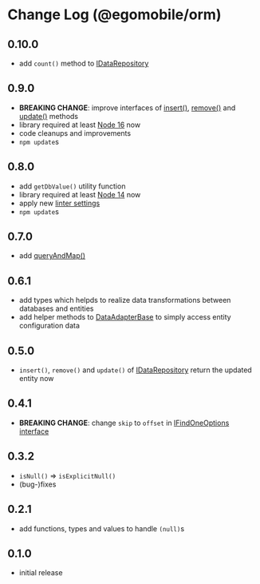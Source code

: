 # Change Log (@egomobile/orm)

## 0.10.0

- add `count()` method to [IDataRepository](https://egomobile.github.io/node-orm/interfaces/IDataRepository.html)

## 0.9.0

- **BREAKING CHANGE**: improve interfaces of [insert()](https://egomobile.github.io/node-orm/interfaces/IDataRepository.html#insert), [remove()](https://egomobile.github.io/node-orm/interfaces/IDataRepository.html#remove) and [update()](https://egomobile.github.io/node-orm/interfaces/IDataRepository.html#update) methods
- library required at least [Node 16](https://nodejs.org/en/blog/release/v16.0.0/) now
- code cleanups and improvements
- `npm update`s

## 0.8.0

- add `getDbValue()` utility function
- library required at least [Node 14](https://nodejs.org/en/blog/release/v14.0.0/) now
- apply new [linter settings](https://github.com/egomobile/eslint-config-ego)
- `npm update`s

## 0.7.0

- add [queryAndMap()](https://egomobile.github.io/node-orm/interfaces/IDataRepository.html#queryAndMap)

## 0.6.1

- add types which helpds to realize data transformations between databases and entities
- add helper methods to [DataAdapterBase](https://egomobile.github.io/node-orm/classes/DataAdapterBase.html) to simply access entity configuration data

## 0.5.0

- `insert()`, `remove()` and `update()` of [IDataRepository](https://egomobile.github.io/node-orm/interfaces/IDataRepository.html) return the updated entity now

## 0.4.1

- **BREAKING CHANGE**: change `skip` to `offset` in [IFindOneOptions interface](https://egomobile.github.io/node-orm/interfaces/IFindOneOptions.html)

## 0.3.2

- `isNull()` => `isExplicitNull()`
- (bug-)fixes

## 0.2.1

- add functions, types and values to handle `(null)`s

## 0.1.0

- initial release
